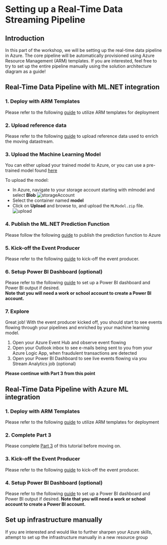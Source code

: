# Setting up a Real-Time Data Streaming Pipeline

## Introduction
In this part of the workshop, we will be setting up the real-time data pipeline in Azure. The core pipeline will be automatically provisioned using Azure Resource Management (ARM) templates. If you are interested, feel free to try to set up the entire pipeline manually using the solution architecture diagram as a guide!

## Real-Time Data Pipeline with ML.NET integration

### 1. Deploy with ARM Templates
Please refer to the following [guide](https://github.com/aslotte/mldotnet-real-time-data-streaming-workshop/blob/master/instructions/part2-stream-mldotnet-automated.md) to utilize ARM templates for deployment

### 2. Upload reference data
Please refer to the following [guide](https://github.com/aslotte/mldotnet-real-time-data-streaming-workshop/blob/master/instructions/part2-referencedata.md)
to upload reference data used to enrich the moving datastream.

### 3. Upload the Machine Learning Model
You can either upload your trained model to Azure, or you can use a pre-trained model found [here](https://github.com/aslotte/mldotnet-real-time-data-streaming-workshop/tree/master/src/machine-learning/model)

To upload the model:
- In Azure, navigate to your storage account starting with mlmodel and select **Blob** ![storageAccount](https://github.com/aslotte/mldotnet-real-time-data-streaming-workshop/blob/master/instructions/images/azure-storage-blob.png)
- Select the container named **model**
- Click on **Upload** and browse to, and upload the `MLModel.zip` file. ![upload](https://github.com/aslotte/mldotnet-real-time-data-streaming-workshop/blob/master/instructions/images/azure-storage-upload.png)

### 4. Publish the ML.NET Prediction Function
Please follow the following [guide](https://github.com/aslotte/mldotnet-real-time-data-streaming-workshop/blob/master/instructions/part2-azure-function.md) to publish the prediction function to Azure

### 5. Kick-off the Event Producer
Please refer to the following [guide](https://github.com/aslotte/mldotnet-real-time-data-streaming-workshop/blob/master/instructions/part2-kickoff-event-producer.md) to kick-off the event producer.

### 6. Setup Power BI Dashboard (optional)
Please refer to the following [guide](https://github.com/aslotte/mldotnet-real-time-data-streaming-workshop/blob/master/instructions/part2-powerbi.md) to set up a Power BI dashboard and Power BI output if desired.</br>
**Note that you will need a work or school account to create a Power BI account.**

### 7. Explore
Great job! With the event producer kicked off, you should start to see events flowing through your pipelines and enriched by your machine learning model. 

1. Open your Azure Event Hub and observe event flowing
2. Open your Outlook inbox to see e-mails being sent to you from your Azure Logic App, when fraudulent transactions are detected
3. Open your Power BI Dashboard to see live events flowing via you Stream Analytics job (optional)

**Please continue with Part 3 from this point**

## Real-Time Data Pipeline with Azure ML integration

### 1. Deploy with ARM Templates
Please refer to the following [guide](https://github.com/aslotte/mldotnet-real-time-data-streaming-workshop/blob/master/instructions/part2-stream-azureml.md) to utilize ARM templates for deployment

### 2. Complete Part 3
Please complete [Part 3](https://github.com/aslotte/mldotnet-real-time-data-streaming-workshop/blob/master/instructions/part1-azureml.md) of this tutorial before moving on.

### 3. Kick-off the Event Producer
Please refer to the following [guide](https://github.com/aslotte/mldotnet-real-time-data-streaming-workshop/blob/master/instructions/part2-kickoff-event-producer.md) to kick-off the event producer.

### 4. Setup Power BI Dashboard (optional)
Please refer to the following [guide](https://github.com/aslotte/mldotnet-real-time-data-streaming-workshop/blob/master/instructions/part2-powerbi.md) to set up a Power BI dashboard and Power BI output if desired.
**Note that you will need a work or school account to create a Power BI account.**

## Set up infrastructure manually
If you are interested and would like to further sharpen your Azure skills, attempt to set up the infrastructure manually in a new resource group
